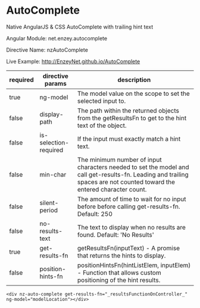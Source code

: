 AutoComplete
============

Native AngularJS &amp; CSS AutoComplete with trailing hint text

Angular Module: net.enzey.autocomplete

Directive Name: nzAutoComplete

Live Example: http://EnzeyNet.github.io/AutoComplete

| required | directive params | description |
| ------------- | ------------- | ------------- |
| true | ng-model | The model value on the scope to set the selected input to.  |
| false | display-path | The path within the returned objects from the getResultsFn to get to the hint text of the object. |
| false | is-selection-required | If the input must exactly match a hint text. |
| false | min-char | The minimum number of input characters needed to set the model and call get-results-fn. Leading and trailing spaces are not counted toward the entered character count. |
| false | silent-period | The amount of time to wait for no input before before calling get-results-fn. Default: 250 |
| false | no-results-text | The text to display when no results are found. Default: 'No Results' |
| true | get-results-fn | getResultsFn(inputText) - A promise that returns the hints to display. |
| false | position-hints-fn | positionHintsFn(hintListElem, inputElem) - Function that allows custom positioning of the hint results.  |


```
<div nz-auto-complete get-results-fn="_resultsFunctionOnController_" ng-model="modelLocation"></div>
```
